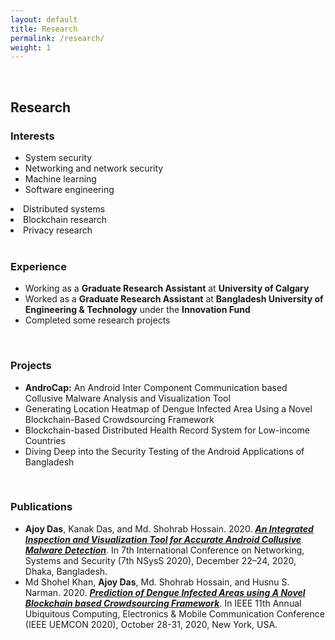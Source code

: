 ```yaml
---
layout: default
title: Research 
permalink: /research/
weight: 1
---
```

<br/>

## **Research**
### Interests
<div class="row">
    <div class="col-md-6">
    <ul>
        <li>System security</li>
        <li>Networking and network security</li>
        <li>Machine learning</li>
        <li>Software engineering</li>
    </ul>
    </div>
    <div class="col-md-6">
        <li>Distributed systems</li>
        <li>Blockchain research</li>
        <li>Privacy research</li>
    </div>
</div>
<br/>

### Experience
- Working as a **Graduate Research Assistant** at **University of Calgary**
- Worked as a **Graduate Research Assistant** at **Bangladesh University of 
  Engineering & Technology** under the **Innovation Fund**
- Completed some research projects

<br/>

### Projects
- **AndroCap:** An Android Inter Component Communication based Collusive Malware Analysis 
and Visualization Tool
- Generating Location Heatmap of Dengue Infected Area Using a Novel Blockchain-Based 
Crowdsourcing Framework
- Blockchain-based Distributed Health Record System for Low-income Countries
- Diving Deep into the Security Testing of the Android Applications of Bangladesh​

<br/> 

<!--- ### Attendedn Conferences %} -->

### Publications
- **Ajoy Das**, Kanak Das, and Md. Shohrab Hossain. 2020. 
**_[An Integrated Inspection and Visualization Tool for Accurate Android Collusive 
Malware Detection](https://dl.acm.org/doi/10.1145/3428363.3428376)_**. 
In 7th International Conference on Networking, Systems and Security (7th NSysS 2020), 
December 22–24, 2020, Dhaka, Bangladesh.
- Md Shohel Khan, **Ajoy Das**, Md. Shohrab Hossain, and Husnu S. Narman. 2020. 
**_[Prediction of Dengue Infected Areas using A Novel Blockchain based Crowdsourcing Framework](https://ieeexplore.ieee.org/document/9298036)_**. 
In IEEE 11th Annual Ubiquitous Computing, Electronics & Mobile Communication Conference 
(IEEE UEMCON 2020), October 28-31, 2020, New York, USA.

<br/> 
<br/> 
